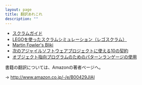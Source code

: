 ```yaml
---
layout: page
title: 翻訳あれこれ
description: ""
---
```


* [スクラムガイド](http://www.scrumguides.org/download.html)
* [LEGOを使ったスクラムシミュレーション（レゴスクラム）](http://www.lego4scrum.com/p/scrum-with-lego.html)
* [Martin Fowler's Bliki](http://capsctrl.que.jp/kdmsnr/wiki/bliki/)
* [次のアジャイルソフトウェアプロジェクトに使える10の契約](10-agile-contracts)
* [オブジェクト指向プログラムのためのパターンランゲージの使用](using-pattern-languages-for-oop)

書籍の翻訳については、Amazonの著者ページへ。

→ http://www.amazon.co.jp/-/e/B00429JIAI
